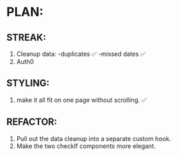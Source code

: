 # PLAN:

## STREAK:

1. Cleanup data:
   -duplicates ✅
   -missed dates ✅
2. Auth0

## STYLING:

1. make it all fit on one page without scrolling. ✅

## REFACTOR:

1. Pull out the data cleanup into a separate custom hook.
2. Make the two checkIf components more elegant.
